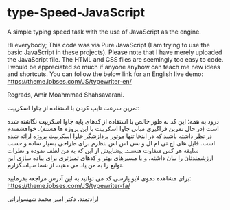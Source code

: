# type-Speed-JavaScript
A simple typing speed task with the use of JavaScript as the engine.

Hi everybody;
This code was via Pure JavaScript (I am trying to use the basic JavaScript in these projects).
Please note that I have merely uploaded the JavaScript file. The HTML and CSS files are seemingly too easy to code. 
I would be appreciated so much if anyone anyhow can teach me new ideas and shortcuts.
You can follow the below link for an English live demo:
https://theme.ipbses.com/JS/typewriter-en/


Regrads,
Amir Moahmmad Shahsavarani.

تمرین سرعت تایپ کردن با استفاده از جاوا اسکریپت:

درود به همه؛
این کد به طور خالص با استفاده از کدهای پایه جاوا اسکریپت نگاشته شده است (در حال تمرین فراگیری مبانی جاوا اسکریپت با این پروژه ها هستم).
خواهشمندم در نظر داشته باشید که در اینجا تنها موتور پردازشگر جاوا اسکریپت پروژه ارائه شده است. فایل های اچ تی ام ال و سی اس اس بنظرم برای طراحی بسیار ساده و حسب سلیقه هر کس متفاوت هستند.
پیشاپیش از این که به من لطف نموده و نظرات ارزشمندتان را بیان داشته، و یا مسیرهای بهتر و کدهای تمیزتری برای پیاده سازی این توابع را به من یاد می دهید، از شما سپاسگزارم.

برای مشاهده دموی لایو پارسی کد می توانید به این آدرس مراجعه بفرمایید:
https://theme.ipbses.com/JS/typewriter-fa/

ارادتمند، 
دکتر امیر محمد شهسوارانی
